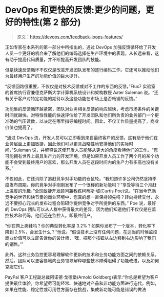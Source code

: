 # DevOps 和更快的反馈:更少的问题，更好的特性(第 2 部分)

> 原文：<https://devops.com/feedback-loops-features/>

正如专家在本系列的第一部分中所指出的，通过 DevOps 加强反馈循环给了开发人员一个更好的机会来了解他们的编码选择在生产环境中的表现。从长远来看，这有助于提高代码质量，并不断提高开发团队的技能。

但是快速反馈循环不仅仅是改进开发团队发布的逐行编码工作。它还可以推动他们为最终用户生产的功能价值的巨大提升。

“反馈回路很重要，不仅仅是对技术反馈或对不工作的东西的反馈，”Flux7 实验室的首席执行官兼德克萨斯大学计算机系统设计和架构教授 Aater Suleman 说。“还有关于客户对特定功能的期待以及这些功能在市场上是否畅销的反馈。”

功能集的反馈循环越紧密，团队对业务相关反馈的响应越快，考虑市场条件的关键时间就越快。对特性性能的快速评估给了开发团队和他们所负责的业务部门一个更准确的气压读数，以决定在哪里指导编程时间。因此，不仅工作质量提高了，商业价值也提高了。

“通过 DevOps 流，开发人员可以立即看到来自最终客户的反馈，这有助于他们在业务层面上更加敏捷，因此他们可以更具战略性地安排他们的实际时间，”Suleman 说，并解释说这使开发人员能够从更大的角度看待他们的工作。“您可能拥有世界上最具生产力的开发环境，但是如果开发人员工作了两个月的某个功能不会受到最终用户的喜欢，那么开发人员在这段时间内的生产力有多高也没有关系。”

不仅如此，它还消除了追赶竞争对手功能的仓鼠轮。“我知道许多公司仍然坚持季度发布周期。你的竞争对手刚刚发布了一个很棒的新功能吗？“享受等待三个月赶上进度的乐趣，”全球敏捷开发顾问兼教练柯蒂斯·坡(Curtis Poe)说。“在当今充满竞争的世界和快节奏的商业环境中，您真的想一直保持领先吗？转向持续交付，永远不要担心冗长的发布过程会阻碍你提供竞争对手所提供的东西。”
Poe 说，最好的 DevOps 团队可以从人群中获得最大的差异，因为他们知道他们不仅仅是在监控技术和代码，他们还在监控人。即最终用户。

“你在网上卖鞋吗？你的典型转化率是 3.2%？如果你发布了一个版本，转化率下降到 2.5%，会发生什么？”他说。“假设技术上没有任何问题，在适当的时候监控商业价值可以立即告诉你的设计师，‘嘿，把那个按钮从左边移到右边影响了我们的销售。’"

此外，这种业务监控更容易理解软件更新的技术和业务功能方面之间的依赖关系。然后，团队可以更容易地向业务领导解释哪些技术障碍阻碍了功能改进，以及如何克服它们。

PayPal 客户工程副总裁阿诺德·戈德堡(Arnold Goldberg)表示:“你总是希望为客户提供最佳体验，你希望尽可能经常、快速地对产品和非功能方面进行迭代。例如，如果在性能、稳定性或可用性方面存在挑战，集成新功能可能是错误的做法